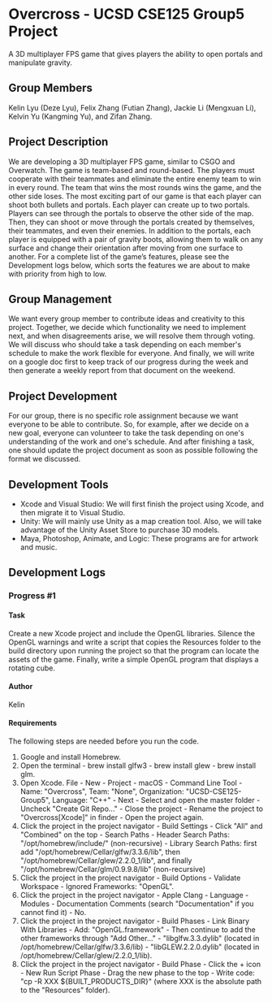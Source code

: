 # Overcross - UCSD CSE125 Group5 Project
A 3D multiplayer FPS game that gives players the ability to open portals and manipulate gravity.

## Group Members
Kelin Lyu (Deze Lyu), Felix Zhang (Futian Zhang), Jackie Li (Mengxuan Li), Kelvin Yu (Kangming Yu), and Zifan Zhang.

## Project Description
We are developing a 3D multiplayer FPS game, similar to CSGO and Overwatch. The game is team-based and round-based. The players must cooperate with their teammates and eliminate the entire enemy team to win in every round. The team that wins the most rounds wins the game, and the other side loses. The most exciting part of our game is that each player can shoot both bullets and portals. Each player can create up to two portals. Players can see through the portals to observe the other side of the map. Then, they can shoot or move through the portals created by themselves, their teammates, and even their enemies. In addition to the portals, each player is equipped with a pair of gravity boots, allowing them to walk on any surface and change their orientation after moving from one surface to another. For a complete list of the game’s features, please see the Development logs below, which sorts the features we are about to make with priority from high to low.

## Group Management
We want every group member to contribute ideas and creativity to this project. Together, we decide which functionality we need to implement next, and when disagreements arise, we will resolve them through voting. We will discuss who should take a task depending on each member's schedule to make the work flexible for everyone. And finally, we will write on a google doc first to keep track of our progress during the week and then generate a weekly report from that document on the weekend.

## Project Development
For our group, there is no specific role assignment because we want everyone to be able to contribute. So, for example, after we decide on a new goal, everyone can volunteer to take the task depending on one's understanding of the work and one's schedule. And after finishing a task, one should update the project document as soon as possible following the format we discussed.

## Development Tools
- Xcode and Visual Studio: We will first finish the project using Xcode, and then migrate it to Visual Studio.
- Unity: We will mainly use Unity as a map creation tool. Also, we will take advantage of the Unity Asset Store to purchase 3D models.
- Maya, Photoshop, Animate, and Logic: These programs are for artwork and music.

## Development Logs

### Progress #1
#### Task
Create a new Xcode project and include the OpenGL libraries. Silence the OpenGL warnings and write a script that copies the Resources folder to the build directory upon running the project so that the program can locate the assets of the game. Finally, write a simple OpenGL program that displays a rotating cube.
#### Author
Kelin
#### Requirements
The following steps are needed before you run the code.
1. Google and install Homebrew.
2. Open the terminal - brew install glfw3 - brew install glew - brew install glm.
3. Open Xcode. File - New - Project - macOS - Command Line Tool - Name: "Overcross", Team: "None", Organization: "UCSD-CSE125-Group5", Language: "C++" - Next - Select and open the master folder - Uncheck "Create Git Repo..." - Close the project - Rename the project to "Overcross[Xcode]" in finder - Open the project again.
4. Click the project in the project navigator - Build Settings - Click "All" and "Combined" on the top - Search Paths - Header Search Paths: "/opt/homebrew/include/" (non-recursive) - Library Search Paths: first add "/opt/homebrew/Cellar/glfw/3.3.6/lib", then "/opt/homebrew/Cellar/glew/2.2.0_1/lib", and finally "/opt/homebrew/Cellar/glm/0.9.9.8/lib" (non-recursive)
5. Click the project in the project navigator - Build Options - Validate Workspace - Ignored Frameworks: "OpenGL".
6. Click the project in the project navigator - Apple Clang - Language - Modules - Documentation Comments (search "Documentation" if you cannot find it) - No.
7. Click the project in the project navigator - Build Phases - Link Binary With Libraries - Add: "OpenGL.framework" - Then continue to add the other frameworks through "Add Other..." - "libglfw.3.3.dylib" (located in /opt/homebrew/Cellar/glfw/3.3.6/lib) - "libGLEW.2.2.0.dylib" (located in /opt/homebrew/Cellar/glew/2.2.0_1/lib).
8. Click the project in the project navigator - Build Phase - Click the + icon - New Run Script Phase - Drag the new phase to the top - Write code: "cp -R XXX ${BUILT_PRODUCTS_DIR}" (where XXX is the absolute path to the "Resources" folder).
